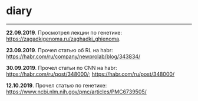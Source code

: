 # diary
* * *
**22.09.2019**. Просмотрел лекции по генетике: https://zagadkigenoma.ru/zaghadki_ghienoma.

**23.09.2019**. Прочел статью об RL на habr: https://habr.com/ru/company/newprolab/blog/343834/

**30.09.2019**. Прочел статьи по CNN на habr: https://habr.com/ru/post/348000/; https://habr.com/ru/post/348000/

**12.10.2019**. Прочел статью по генетике: https://www.ncbi.nlm.nih.gov/pmc/articles/PMC6739505/
